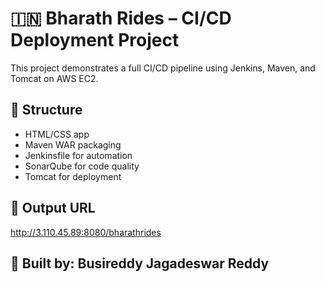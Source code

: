 # 🇮🇳 Bharath Rides – CI/CD Deployment Project

This project demonstrates a full CI/CD pipeline using Jenkins, Maven, and Tomcat on AWS EC2.

## 📁 Structure
- HTML/CSS app
- Maven WAR packaging
- Jenkinsfile for automation
- SonarQube for code quality
- Tomcat for deployment

## 🔗 Output URL
http://3.110.45.89:8080/bharathrides

## 🔧 Built by: Busireddy Jagadeswar Reddy
